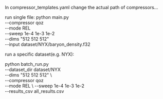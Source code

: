 
In compressor_templates.yaml change the actual path of compressors...



run single file:
python main.py \
  --compressor qoz \
  --mode REL \
  --sweep 1e-4 1e-3 1e-2 \
  --dims "512 512 512" \
  --input dataset/NYX/baryon_density.f32


run a specific dataset(e.g. NYX):

python batch_run.py \
   --dataset_dir dataset/NYX  \
   --dims "512 512 512" \  
   --compressor qoz  \
   --mode REL  \ 
   --sweep 1e-4 1e-3 1e-2 \
    --results_csv all_results.csv
